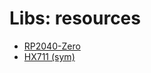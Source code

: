 # Libs: resources

- [RP2040-Zero](https://github.com/CountParadox/RP2040-Zero-Kicad)
- [HX711 (sym)](https://github.com/nerdius/kicad-library/blob/master/eeschema/components)
